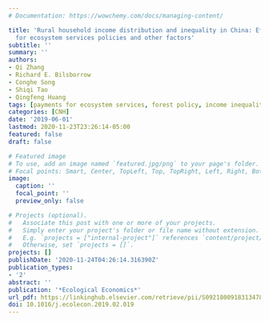 ```yaml
---
# Documentation: https://wowchemy.com/docs/managing-content/

title: 'Rural household income distribution and inequality in China: Effects of payments
  for ecosystem services policies and other factors'
subtitle: ''
summary: ''
authors:
- Qi Zhang
- Richard E. Bilsborrow
- Conghe Song
- Shiqi Tao
- Qingfeng Huang
tags: [payments for ecosystem services, forest policy, income inequality, household livelihoods]
categories: [CNH]
date: '2019-06-01'
lastmod: 2020-11-23T23:26:14-05:00
featured: false
draft: false

# Featured image
# To use, add an image named `featured.jpg/png` to your page's folder.
# Focal points: Smart, Center, TopLeft, Top, TopRight, Left, Right, BottomLeft, Bottom, BottomRight.
image:
  caption: ''
  focal_point: ''
  preview_only: false

# Projects (optional).
#   Associate this post with one or more of your projects.
#   Simply enter your project's folder or file name without extension.
#   E.g. `projects = ["internal-project"]` references `content/project/deep-learning/index.md`.
#   Otherwise, set `projects = []`.
projects: []
publishDate: '2020-11-24T04:26:14.316390Z'
publication_types:
- '2'
abstract: ''
publication: '*Ecological Economics*'
url_pdf: https://linkinghub.elsevier.com/retrieve/pii/S0921800918313478
doi: 10.1016/j.ecolecon.2019.02.019
---
```

